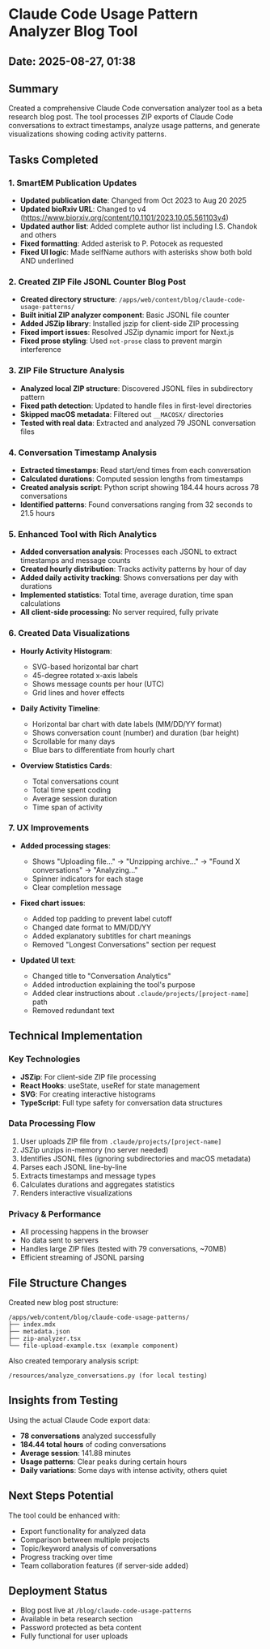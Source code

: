# Claude Code Usage Pattern Analyzer Blog Tool

## Date: 2025-08-27, 01:38

## Summary
Created a comprehensive Claude Code conversation analyzer tool as a beta research blog post. The tool processes ZIP exports of Claude Code conversations to extract timestamps, analyze usage patterns, and generate visualizations showing coding activity patterns.

## Tasks Completed

### 1. SmartEM Publication Updates
- **Updated publication date**: Changed from Oct 2023 to Aug 20 2025
- **Updated bioRxiv URL**: Changed to v4 (https://www.biorxiv.org/content/10.1101/2023.10.05.561103v4)
- **Updated author list**: Added complete author list including I.S. Chandok and others
- **Fixed formatting**: Added asterisk to P. Potocek as requested
- **Fixed UI logic**: Made selfName authors with asterisks show both bold AND underlined

### 2. Created ZIP File JSONL Counter Blog Post
- **Created directory structure**: `/apps/web/content/blog/claude-code-usage-patterns/`
- **Built initial ZIP analyzer component**: Basic JSONL file counter
- **Added JSZip library**: Installed jszip for client-side ZIP processing
- **Fixed import issues**: Resolved JSZip dynamic import for Next.js
- **Fixed prose styling**: Used `not-prose` class to prevent margin interference

### 3. ZIP File Structure Analysis
- **Analyzed local ZIP structure**: Discovered JSONL files in subdirectory pattern
- **Fixed path detection**: Updated to handle files in first-level directories
- **Skipped macOS metadata**: Filtered out `__MACOSX/` directories
- **Tested with real data**: Extracted and analyzed 79 JSONL conversation files

### 4. Conversation Timestamp Analysis
- **Extracted timestamps**: Read start/end times from each conversation
- **Calculated durations**: Computed session lengths from timestamps
- **Created analysis script**: Python script showing 184.44 hours across 78 conversations
- **Identified patterns**: Found conversations ranging from 32 seconds to 21.5 hours

### 5. Enhanced Tool with Rich Analytics
- **Added conversation analysis**: Processes each JSONL to extract timestamps and message counts
- **Created hourly distribution**: Tracks activity patterns by hour of day
- **Added daily activity tracking**: Shows conversations per day with durations
- **Implemented statistics**: Total time, average duration, time span calculations
- **All client-side processing**: No server required, fully private

### 6. Created Data Visualizations
- **Hourly Activity Histogram**: 
  - SVG-based horizontal bar chart
  - 45-degree rotated x-axis labels
  - Shows message counts per hour (UTC)
  - Grid lines and hover effects
  
- **Daily Activity Timeline**:
  - Horizontal bar chart with date labels (MM/DD/YY format)
  - Shows conversation count (number) and duration (bar height)
  - Scrollable for many days
  - Blue bars to differentiate from hourly chart

- **Overview Statistics Cards**:
  - Total conversations count
  - Total time spent coding
  - Average session duration
  - Time span of activity

### 7. UX Improvements
- **Added processing stages**: 
  - Shows "Uploading file..." → "Unzipping archive..." → "Found X conversations" → "Analyzing..."
  - Spinner indicators for each stage
  - Clear completion message
  
- **Fixed chart issues**:
  - Added top padding to prevent label cutoff
  - Changed date format to MM/DD/YY
  - Added explanatory subtitles for chart meanings
  - Removed "Longest Conversations" section per request

- **Updated UI text**:
  - Changed title to "Conversation Analytics"
  - Added introduction explaining the tool's purpose
  - Added clear instructions about `.claude/projects/[project-name]` path
  - Removed redundant text

## Technical Implementation

### Key Technologies
- **JSZip**: For client-side ZIP file processing
- **React Hooks**: useState, useRef for state management
- **SVG**: For creating interactive histograms
- **TypeScript**: Full type safety for conversation data structures

### Data Processing Flow
1. User uploads ZIP file from `.claude/projects/[project-name]`
2. JSZip unzips in-memory (no server needed)
3. Identifies JSONL files (ignoring subdirectories and macOS metadata)
4. Parses each JSONL line-by-line
5. Extracts timestamps and message types
6. Calculates durations and aggregates statistics
7. Renders interactive visualizations

### Privacy & Performance
- All processing happens in the browser
- No data sent to servers
- Handles large ZIP files (tested with 79 conversations, ~70MB)
- Efficient streaming of JSONL parsing

## File Structure Changes
Created new blog post structure:
```
/apps/web/content/blog/claude-code-usage-patterns/
├── index.mdx
├── metadata.json
├── zip-analyzer.tsx
└── file-upload-example.tsx (example component)
```

Also created temporary analysis script:
```
/resources/analyze_conversations.py (for local testing)
```

## Insights from Testing
Using the actual Claude Code export data:
- **78 conversations** analyzed successfully
- **184.44 total hours** of coding conversations
- **Average session**: 141.88 minutes
- **Usage patterns**: Clear peaks during certain hours
- **Daily variations**: Some days with intense activity, others quiet

## Next Steps Potential
The tool could be enhanced with:
- Export functionality for analyzed data
- Comparison between multiple projects
- Topic/keyword analysis of conversations
- Progress tracking over time
- Team collaboration features (if server-side added)

## Deployment Status
- Blog post live at `/blog/claude-code-usage-patterns`
- Available in beta research section
- Password protected as beta content
- Fully functional for user uploads